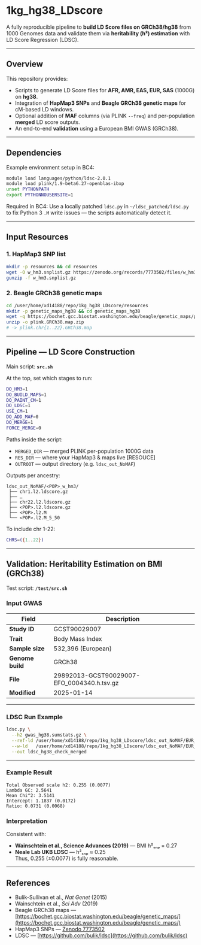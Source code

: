 # 1kg_hg38_LDscore

A fully reproducible pipeline to **build LD Score files on GRCh38/hg38** from 1000 Genomes data and validate them via **heritability (h²) estimation** with LD Score Regression (LDSC).

---

## Overview

This repository provides:

- Scripts to generate LD Score files for **AFR, AMR, EAS, EUR, SAS** (1000G) on **hg38**.
- Integration of **HapMap3 SNPs** and **Beagle GRCh38 genetic maps** for cM-based LD windows.
- Optional addition of **MAF** columns (via PLINK `--freq`) and per-population **merged** LD score outputs.
- An end-to-end **validation** using a European BMI GWAS (GRCh38).

---

## Dependencies

Example environment setup in BC4:

```bash
module load languages/python/ldsc-2.0.1
module load plink/1.9-beta6.27-openblas-ibxp
unset PYTHONPATH
export PYTHONNOUSERSITE=1
```

Required in BC4:
Use a locally patched `ldsc.py` in `~/ldsc_patched/ldsc.py` to fix Python 3 `.M` write issues — the scripts automatically detect it.

---

## Input Resources

### 1. HapMap3 SNP list

```bash
mkdir -p resources && cd resources
wget -O w_hm3.snplist.gz https://zenodo.org/records/7773502/files/w_hm3.snplist.gz
gunzip -f w_hm3.snplist.gz
```

### 2. Beagle GRCh38 genetic maps

```bash
cd /user/home/xd14188/repo/1kg_hg38_LDscore/resources
mkdir -p genetic_maps_hg38 && cd genetic_maps_hg38
wget -q https://bochet.gcc.biostat.washington.edu/beagle/genetic_maps/plink.GRCh38.map.zip
unzip -o plink.GRCh38.map.zip
# -> plink.chr{1..22}.GRCh38.map
```

---

## Pipeline — LD Score Construction

Main script: **`src.sh`**

At the top, set which stages to run:

```bash
DO_HM3=1
DO_BUILD_MAPS=1
DO_PAINT_CM=1
DO_LDSC=1
USE_CM=1
DO_ADD_MAF=0
DO_MERGE=1
FORCE_MERGE=0
```

Paths inside the script:

- `MERGED_DIR` — merged PLINK per-population 1000G data  
- `RES_DIR` — where your HapMap3 & maps live [RESOUCE] 
- `OUTROOT` — output directory (e.g. `ldsc_out_NoMAF`)

Outputs per ancestry:

```
ldsc_out_NoMAF/<POP>_w_hm3/
 ├── chr1.l2.ldscore.gz
 ├── …
 ├── chr22.l2.ldscore.gz
 ├── <POP>.l2.ldscore.gz
 ├── <POP>.l2.M
 └── <POP>.l2.M_5_50
```

To include chr 1-22:
```bash
CHRS=({1..22})
```

---

## Validation: Heritability Estimation on BMI (GRCh38)
Test script: **`/test/src.sh`**
### Input GWAS
| Field | Description |
|-------|--------------|
| **Study ID** | GCST90029007 |
| **Trait** | Body Mass Index |
| **Sample size** | 532,396 (European) |
| **Genome build** | GRCh38 |
| **File** | 29892013-GCST90029007-EFO_0004340.h.tsv.gz |
| **Modified** | 2025-01-14 |

---

### LDSC Run Example

```bash
ldsc.py \
  --h2 gwas_hg38.sumstats.gz \
  --ref-ld /user/home/xd14188/repo/1kg_hg38_LDscore/ldsc_out_NoMAF/EUR_w_hm3/EUR \
  --w-ld   /user/home/xd14188/repo/1kg_hg38_LDscore/ldsc_out_NoMAF/EUR_w_hm3/EUR \
  --out ldsc_hg38_check_merged
```

---

### Example Result

```
Total Observed scale h2: 0.255 (0.0077)
Lambda GC: 2.5641
Mean Chi^2: 3.5141
Intercept: 1.1837 (0.0172)
Ratio: 0.0731 (0.0068)
```

### Interpretation

Consistent with:
- **Wainschtein et al., Science Advances (2019)** — BMI h²ₛₙₚ = 0.27
- **Neale Lab UKB LDSC** — h²ₛₙₚ ≈ 0.25  
Thus, 0.255 (±0.0077) is fully reasonable.

---

## References

- Bulik-Sullivan et al., *Nat Genet* (2015)
- Wainschtein et al., *Sci Adv* (2019)
- Beagle GRCh38 maps — [https://bochet.gcc.biostat.washington.edu/beagle/genetic_maps/](https://bochet.gcc.biostat.washington.edu/beagle/genetic_maps/)
- HapMap3 SNPs — [Zenodo 7773502](https://zenodo.org/records/7773502)
- LDSC — [https://github.com/bulik/ldsc](https://github.com/bulik/ldsc)
